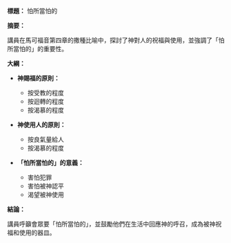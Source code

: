 **標題：** 怕所當怕的

**摘要：**

講員在馬可福音第四章的撒種比喻中，探討了神對人的祝福與使用，並強調了「怕所當怕的」的重要性。

**大綱：**

* **神賜福的原則：**
    * 按受教的程度
    * 按迴轉的程度
    * 按渴慕的程度

* **神使用人的原則：**
    * 按良氣量給人
    * 按渴慕的程度

* **「怕所當怕的」的意義：**
    * 害怕犯罪
    * 害怕被神認平
    * 渴望被神使用

**結論：**

講員呼籲會眾要「怕所當怕的」，並鼓勵他們在生活中回應神的呼召，成為被神祝福和使用的器皿。